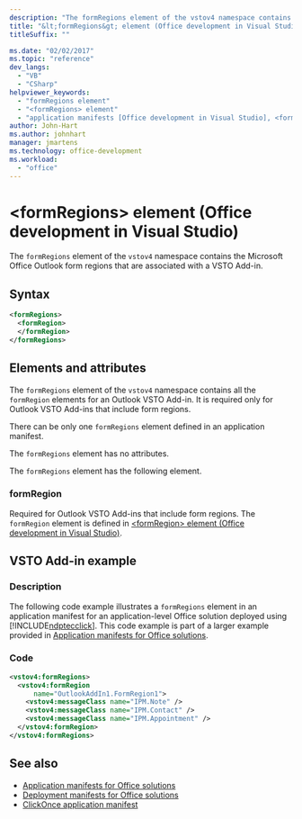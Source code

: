 ```yaml
---
description: "The formRegions element of the vstov4 namespace contains the Microsoft Office Outlook form regions that are associated with a VSTO Add-in."
title: "&lt;formRegions&gt; element (Office development in Visual Studio)"
titleSuffix: ""

ms.date: "02/02/2017"
ms.topic: "reference"
dev_langs:
  - "VB"
  - "CSharp"
helpviewer_keywords:
  - "formRegions element"
  - "<formRegions> element"
  - "application manifests [Office development in Visual Studio], <formRegions> element"
author: John-Hart
ms.author: johnhart
manager: jmartens
ms.technology: office-development
ms.workload:
  - "office"
---
```

# &lt;formRegions&gt; element (Office development in Visual Studio)
  The `formRegions` element of the `vstov4` namespace contains the Microsoft Office Outlook form regions that are associated with a VSTO Add-in.

## Syntax

```xml
<formRegions>
  <formRegion>
  </formRegion>
</formRegions>
```

## Elements and attributes
 The `formRegions` element of the `vstov4` namespace contains all the `formRegion` elements for an Outlook VSTO Add-in. It is required only for Outlook VSTO Add-ins that include form regions.

 There can be only one `formRegions` element defined in an application manifest.

 The `formRegions` element has no attributes.

 The `formRegions` element has the following element.

### formRegion
 Required for Outlook VSTO Add-ins that include form regions. The `formRegion` element is defined in [&#60;formRegion&#62; element &#40;Office development in Visual Studio&#41;](../vsto/formregion-element-office-development-in-visual-studio.md).

## VSTO Add-in example

### Description
 The following code example illustrates a `formRegions` element in an application manifest for an application-level Office solution deployed using [!INCLUDE[ndptecclick](../vsto/includes/ndptecclick-md.md)]. This code example is part of a larger example provided in [Application manifests for Office solutions](../vsto/application-manifests-for-office-solutions.md).

### Code

```xml
<vstov4:formRegions>
  <vstov4:formRegion
      name="OutlookAddIn1.FormRegion1">
    <vstov4:messageClass name="IPM.Note" />
    <vstov4:messageClass name="IPM.Contact" />
    <vstov4:messageClass name="IPM.Appointment" />
  </vstov4:formRegion>
</vstov4:formRegions>
```

## See also

- [Application manifests for Office solutions](../vsto/application-manifests-for-office-solutions.md)
- [Deployment manifests for Office solutions](../vsto/deployment-manifests-for-office-solutions.md)
- [ClickOnce application manifest](../deployment/clickonce-application-manifest.md)
